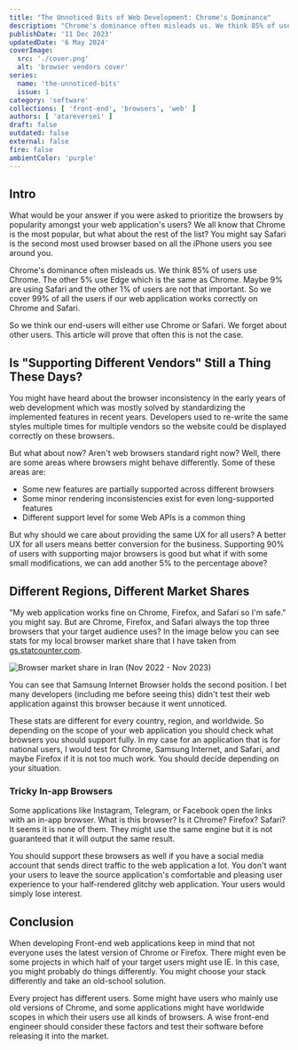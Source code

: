 ```yaml
---
title: "The Unnoticed Bits of Web Development: Chrome's Dominance"
description: "Chrome's dominance often misleads us. We think 85% of users use Chrome. But is that always the case?"
publishDate: '11 Dec 2023'
updatedDate: '6 May 2024'
coverImage:
  src: './cover.png'
  alt: 'browser vendors cover'
series:
  name: 'the-unnoticed-bits'
  issue: 1
category: 'software'
collections: [ 'front-end', 'browsers', 'web' ]
authors: [ 'atareversei' ]
draft: false
outdated: false
external: false
fire: false
ambientColor: 'purple'
---
```


## Intro

What would be your answer if you were asked to prioritize the browsers by popularity amongst your web application's
users? We all know that Chrome is the most popular, but what about the rest of the list? You might say Safari is the
second most used browser based on all the iPhone users you see around you.

Chrome's dominance often misleads us. We think 85% of users use Chrome. The other 5% use Edge which is the same as
Chrome. Maybe 9% are using Safari and the other 1% of users are not that important. So we cover 99% of all the users if
our web application works correctly on Chrome and Safari.

So we think our end-users will either use Chrome or Safari. We forget about other users. This article will prove that
often this is not the case.

## Is "Supporting Different Vendors" Still a Thing These Days?

You might have heard about the browser inconsistency in the early years of web development which was mostly solved by
standardizing the implemented features in recent years. Developers used to re-write the same styles multiple times for
multiple vendors so the website could be displayed correctly on these browsers.

But what about now? Aren't web browsers standard right now? Well, there are some areas where browsers might behave
differently. Some of these areas are:

- Some new features are partially supported across different browsers
- Some minor rendering inconsistencies exist for even long-supported features
- Different support level for some Web APIs is a common thing

But why should we care about providing the same UX for all users? A better UX for all users means better conversion for
the business. Supporting 90% of users with supporting major browsers is good but what if with some small modifications,
we can add another 5% to the percentage above?

## Different Regions, Different Market Shares

"My web application works fine on Chrome, Firefox, and Safari so I'm safe." you might say. But are Chrome, Firefox, and
Safari always the top three browsers that your target audience uses? In the image below you can see stats for my local
browser market share that I have taken from [gs.statcounter.com](https://gs.statcounter.com).

![Browser market share in Iran (Nov 2022 - Nov 2023)](/images/browser-vendors-gstat.png)

You can see that Samsung Internet Browser holds the second position. I bet many developers (including me before seeing
this) didn't test their web application against this browser because it went unnoticed.

These stats are different for every country, region, and worldwide. So depending on the scope of your web application
you should check what browsers you should support fully. In my case for an application that is for national users, I
would test for Chrome, Samsung Internet, and Safari, and maybe Firefox if it is not too much work. You should decide
depending on your situation.

### Tricky In-app Browsers

Some applications like Instagram, Telegram, or Facebook open the links with an in-app browser. What is this browser? Is
it Chrome? Firefox? Safari? It seems it is none of them. They might use the same engine but it is not guaranteed that it
will output the same result.

You should support these browsers as well if you have a social media account that sends direct traffic to the web
application a lot. You don't want your users to leave the source application's comfortable and pleasing user experience
to your half-rendered glitchy web application. Your users would simply lose interest.

## Conclusion

When developing Front-end web applications keep in mind that not everyone uses the latest version of Chrome or Firefox.
There might even be some projects in which half of your target users might use IE. In this case, you might probably do
things differently. You might choose your stack differently and take an old-school solution.

Every project has different users. Some might have users who mainly use old versions of Chrome, and some applications
might have worldwide scopes in which their users use all kinds of browsers. A wise front-end engineer should consider
these factors and test their software before releasing it into the market.
